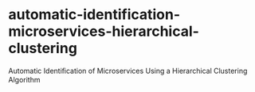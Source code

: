 # automatic-identification-microservices-hierarchical-clustering
Automatic Identiﬁcation of Microservices Using a Hierarchical Clustering Algorithm
